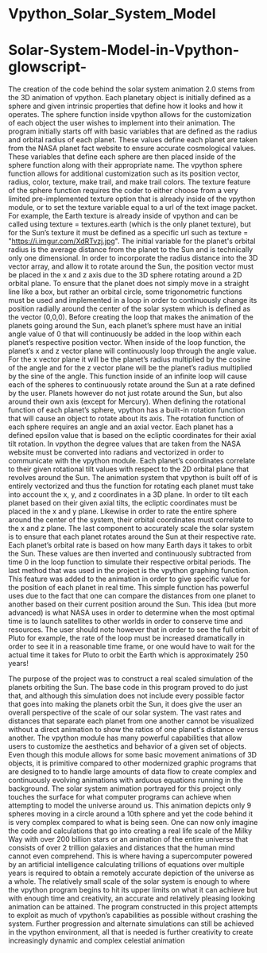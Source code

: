 # Vpython_Solar_System_Model

# Solar-System-Model-in-Vpython-glowscript-

The creation of the code behind the
solar system animation 2.0 stems from the
3D animation of vpython. Each planetary
object is initially defined as a sphere and
given intrinsic properties that define how it
looks and how it operates. The sphere
function inside vpython allows for the
customization of each object the user wishes
to implement into their animation.
The program initially starts off with
basic variables that are defined as the radius
and orbital radius of each planet. These
values define each planet are taken from the
NASA planet fact website to ensure accurate
cosmological values. These variables that
define each sphere are then placed inside of
the sphere function along with their
appropriate name.
The vpython sphere function allows
for additional customization such as its
position vector, radius, color, texture, make
trail, and make trail colors. The texture
feature of the sphere function requires the
coder to either choose from a very limited
pre-implemented texture option that is
already inside of the vpython module, or to
set the texture variable equal to a url of the
text image packet. For example, the Earth
texture is already inside of vpython and can
be called using texture = textures.earth
(which is the only planet texture), but for the
Sun’s texture it must be defined as a specific
url such as texture =
"https://i.imgur.com/XdRTvzj.jpg".
The initial variable for the planet's
orbital radius is the average distance from
the planet to the Sun and is technically only
one dimensional. In order to incorporate the
radius distance into the 3D vector array, and
allow it to rotate around the Sun, the
position vector must be placed in the x and z
axis due to the 3D sphere rotating around a
2D orbital plane. To ensure that the planet
does not simply move in a straight line like a
box, but rather an orbital circle, some
trigonometric functions must be used and
implemented in a loop in order to
continuously change its position radially
around the center of the solar system which
is defined as the vector (0,0,0).
Before creating the loop that makes
the animation of the planets going around
the Sun, each planet’s sphere must have an
initial angle value of 0 that will continuously
be added in the loop within each planet’s
respective position vector. When inside of
the loop function, the planet’s x and z vector
plane will continuously loop through the
angle value. For the x vector plane it will be
the planet’s radius multiplied by the cosine
of the angle and for the z vector plane will
be the planet’s radius multiplied by the sine
of the angle. This function inside of an
infinite loop will cause each of the spheres
to continuously rotate around the Sun at a
rate defined by the user.
Planets however do not just rotate
around the Sun, but also around their own
axis (except for Mercury). When defining
the rotational function of each planet’s
sphere, vpython has a built-in rotation
function that will cause an object to rotate
about its axis. The rotation function of each
sphere requires an angle and an axial vector.
Each planet has a defined epsilon value that
is based on the ecliptic coordinates for their
axial tilt rotation. In vpython the degree
values that are taken from the NASA
website must be converted into radians and
vectorized in order to communicate with the
vpython module. Each planet’s coordinates
correlate to their given rotational tilt values
with respect to the 2D orbital plane that
revolves around the Sun.
The animation system that vpython
is built off of is entirely vectorized and thus
the function for rotating each planet must
take into account the x, y, and z coordinates
in a 3D plane. In order to tilt each planet
based on their given axial tilts, the ecliptic
coordinates must be placed in the x and y
plane. Likewise in order to rate the entire
sphere around the center of the system, their
orbital coordinates must correlate to the x
and z plane.
The last component to accurately
scale the solar system is to ensure that each
planet rotates around the Sun at their
respective rate. Each planet’s orbital rate is
based on how many Earth days it takes to
orbit the Sun. These values are then inverted
and continuously subtracted from time 0 in
the loop function to simulate their respective
orbital periods.
The last method that was used in the
project is the vpython graphing function.
This feature was added to the animation in
order to give specific value for the position
of each planet in real time. This simple
function has powerful uses due to the fact
that one can compare the distances from one
planet to another based on their current
position around the Sun. This idea (but more
advanced) is what NASA uses in order to
determine when the most optimal time is to
launch satellites to other worlds in order to
conserve time and resources. The user
should note however that in order to see the
full orbit of Pluto for example, the rate of
the loop must be increased dramatically in
order to see it in a reasonable time frame, or
one would have to wait for the actual time it
takes for Pluto to orbit the Earth which is
approximately 250 years!

The purpose of the project was to
construct a real scaled simulation of the
planets orbiting the Sun. The base code in
this program proved to do just that, and
although this simulation does not include
every possible factor that goes into making
the planets orbit the Sun, it does give the
user an overall perspective of the scale of
our solar system. The vast rates and
distances that separate each planet from one
another cannot be visualized without a direct
animation to show the ratios of one planet's
distance versus another.
The vpython module has many
powerful capabilities that allow users to
customize the aesthetics and behavior of a
given set of objects. Even though this
module allows for some basic movement
animations of 3D objects, it is primitive
compared to other modernized graphic
programs that are designed to to handle
large amounts of data flow to create
complex and continuously evolving
animations with arduous equations running
in the background.
The solar system animation
portrayed for this project only touches the
surface for what computer programs can
achieve when attempting to model the
universe around us. This animation depicts
only 9 spheres moving in a circle around a
10th sphere and yet the code behind it is
very complex compared to what is being
seen. One can now only imagine the code
and calculations that go into creating a real
life scale of the Milky Way with over 200
billion stars or an animation of the entire
universe that consists of over 2 trillion
galaxies and distances that the human mind
cannot even comprehend.
This is where having a
supercomputer powered by an artificial
intelligence calculating trillions of equations
over multiple years is required to obtain a
remotely accurate depiction of the universe
as a whole. The relatively small scale of the
solar system is enough to where the vpython
program begins to hit its upper limits on
what it can achieve but with enough time
and creativity, an accurate and relatively
pleasing looking animation can be attained.
The program constructed in this
project attempts to exploit as much of
vpython’s capabilities as possible without
crashing the system. Further progression and
alternate simulations can still be achieved in
the vpython environment, all that is needed
is further creativity to create increasingly
dynamic and complex celestial animation
